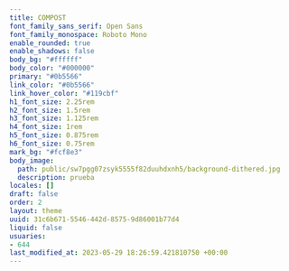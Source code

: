 ```yaml
---
title: COMPOST
font_family_sans_serif: Open Sans
font_family_monospace: Roboto Mono
enable_rounded: true
enable_shadows: false
body_bg: "#ffffff"
body_color: "#000000"
primary: "#0b5566"
link_color: "#0b5566"
link_hover_color: "#119cbf"
h1_font_size: 2.25rem
h2_font_size: 1.5rem
h3_font_size: 1.125rem
h4_font_size: 1rem
h5_font_size: 0.875rem
h6_font_size: 0.75rem
mark_bg: "#fcf8e3"
body_image:
  path: public/sw7pgg07zsyk5555f82duuhdxnh5/background-dithered.jpg
  description: prueba
locales: []
draft: false
order: 2
layout: theme
uuid: 31c6b671-5546-442d-8575-9d86001b77d4
liquid: false
usuaries:
- 644
last_modified_at: 2023-05-29 18:26:59.421810750 +00:00
---
```



